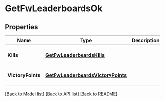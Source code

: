# GetFwLeaderboardsOk

## Properties
Name | Type | Description | Notes
------------ | ------------- | ------------- | -------------
**Kills** | [**GetFwLeaderboardsKills**](get_fw_leaderboards_kills.md) |  | [optional] [default to null]
**VictoryPoints** | [**GetFwLeaderboardsVictoryPoints**](get_fw_leaderboards_victory_points.md) |  | [optional] [default to null]

[[Back to Model list]](../README.md#documentation-for-models) [[Back to API list]](../README.md#documentation-for-api-endpoints) [[Back to README]](../README.md)


